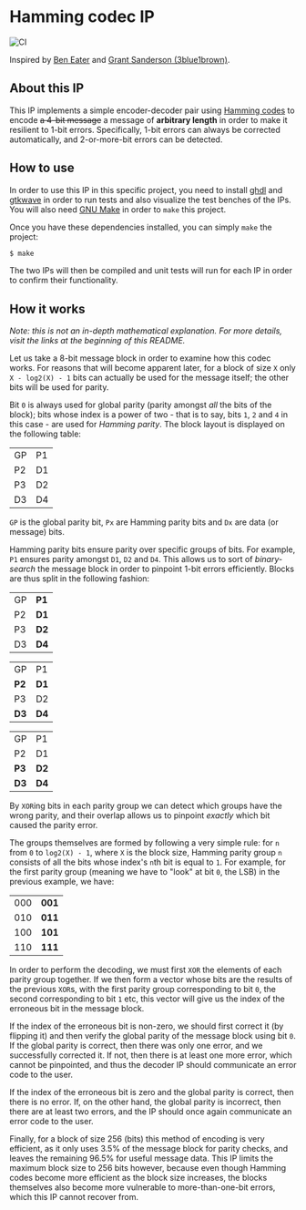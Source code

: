 # Hamming codec IP

![CI](https://github.com/kokkonisd/hamming-codec-ip/workflows/CI/badge.svg)

Inspired by [Ben Eater](https://www.youtube.com/watch?v=h0jloehRKas&ab_channel=BenEater) and
[Grant Sanderson (3blue1brown)](https://www.youtube.com/watch?v=X8jsijhllIA&ab_channel=3Blue1Brown).


## About this IP

This IP implements a simple encoder-decoder pair using [Hamming codes](https://en.wikipedia.org/wiki/Hamming_code) to
encode ~~a 4-bit message~~ a message of **arbitrary length** in order to make it resilient to 1-bit errors.
Specifically, 1-bit errors can always be corrected automatically, and 2-or-more-bit errors can be detected.


## How to use

In order to use this IP in this specific project, you need to install [ghdl](http://ghdl.free.fr/) and
[gtkwave](http://gtkwave.sourceforge.net/) in order to run tests and also visualize the test benches of the IPs. You
will also need [GNU Make](https://www.gnu.org/software/make/) in order to `make` this project.

Once you have these dependencies installed, you can simply `make` the project:

```bash
$ make
```

The two IPs will then be compiled and unit tests will run for each IP in order to confirm their functionality.


## How it works

_Note: this is not an in-depth mathematical explanation. For more details, visit the links at the beginning of this
README._

Let us take a 8-bit message block in order to examine how this codec works. For reasons that will become apparent
later, for a block of size `X` only `X - log2(X) - 1` bits can actually be used for the message itself; the other
bits will be used for parity.

Bit `0` is always used for global parity (parity amongst _all_ the bits of the block); bits whose index is a power of
two - that is to say, bits `1`, `2` and `4` in this case - are used for _Hamming parity_. The block layout is displayed
on the following table:

<table>
    <tr>
        <td>GP</td>
        <td>P1</td>
    </tr>
    <tr>
        <td>P2</td>
        <td>D1</td>
    </tr>
    <tr>
        <td>P3</td>
        <td>D2</td>
    </tr>
    <tr>
        <td>D3</td>
        <td>D4</td>
    </tr>
</table>

`GP` is the global parity bit, `Px` are Hamming parity bits and `Dx` are data (or message) bits.

Hamming parity bits ensure parity over specific groups of bits. For example, `P1` ensures parity amongst `D1`, `D2` and
`D4`. This allows us to sort of _binary-search_ the message block in order to pinpoint 1-bit errors efficiently. Blocks
are thus split in the following fashion:

<table>
    <tr>
        <td>GP</td>
        <td><strong>P1</strong></td>
    </tr>
    <tr>
        <td>P2</td>
        <td><strong>D1</strong></td>
    </tr>
    <tr>
        <td>P3</td>
        <td><strong>D2</strong></td>
    </tr>
    <tr>
        <td>D3</td>
        <td><strong>D4</strong></td>
    </tr>
</table>

<table>
    <tr>
        <td>GP</td>
        <td>P1</td>
    </tr>
    <tr>
        <td><strong>P2</strong></td>
        <td><strong>D1</strong></td>
    </tr>
    <tr>
        <td>P3</td>
        <td>D2</td>
    </tr>
    <tr>
        <td><strong>D3</strong></td>
        <td><strong>D4</strong></td>
    </tr>
</table>

<table>
    <tr>
        <td>GP</td>
        <td>P1</td>
    </tr>
    <tr>
        <td>P2</td>
        <td>D1</td>
    </tr>
    <tr>
        <td><strong>P3</strong></td>
        <td><strong>D2</strong></td>
    </tr>
    <tr>
        <td><strong>D3</strong></td>
        <td><strong>D4</strong></td>
    </tr>
</table>

By `XOR`ing bits in each parity group we can detect which groups have the wrong parity, and their overlap allows us to
pinpoint _exactly_ which bit caused the parity error.

The groups themselves are formed by following a very simple rule: for `n` from `0` to `log2(X) - 1`, where `X` is the
block size, Hamming parity group `n` consists of all the bits whose index's `n`th bit is equal to `1`. For example, for
the first parity group (meaning we have to "look" at bit `0`, the LSB) in the previous example, we have: 

<table>
    <tr>
        <td>000</td>
        <td><strong>001</strong></td>
    </tr>
    <tr>
        <td>010</td>
        <td><strong>011</strong></td>
    </tr>
    <tr>
        <td>100</td>
        <td><strong>101</strong></td>
    </tr>
    <tr>
        <td>110</td>
        <td><strong>111</strong></td>
    </tr>
</table>

In order to perform the decoding, we must first `XOR` the elements of each parity group together. If we then form a
vector whose bits are the results of the previous `XOR`s, with the first parity group corresponding to bit `0`, the
second corresponding to bit `1` etc, this vector will give us the index of the erroneous bit in the message block.

If the index of the erroneous bit is non-zero, we should first correct it (by flipping it) and then verify the global
parity of the message block using bit `0`. If the global parity is correct, then there was only one error, and we
successfully corrected it. If not, then there is at least one more error, which cannot be pinpointed, and thus the
decoder IP should communicate an error code to the user.

If the index of the erroneous bit is zero and the global parity is correct, then there is no error. If, on the other
hand, the global parity is incorrect, then there are at least two errors, and the IP should once again communicate an
error code to the user.

Finally, for a block of size 256 (bits) this method of encoding is very efficient, as it only uses 3.5% of the message
block for parity checks, and leaves the remaining 96.5% for useful message data. This IP limits the maximum block size
to 256 bits however, because even though Hamming codes become more efficient as the block size increases, the blocks
themselves also become more vulnerable to more-than-one-bit errors, which this IP cannot recover from.
